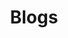 ---
title: Blogs
type: landing
sections:
  - block: markdown
    id: blogs
    content:
      title: My blogs in tech, life, etc...
      subtitle: 
      text: Everything still in progress, staytune for the next update!
    design:
      columns: '1'
---